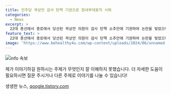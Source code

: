 ```yaml
---
title: 민주당 곽상언 검사 탄핵 기권으로 원내부대표직 사퇴
categories:
  - News
excerpt: >
  22대 총선에서 종로에서 당선된 곽상언 의원이 검사 탄핵 소추안에 기권하여 논란을 빚었으며, 이에 사퇴했다. 그러나 민주당은 곽 의원의 검찰개혁 의지와 당에 대한 충정을 인정하고, 당론에서 벗어난 행위에 대해 주의 조치만 하였다. 곽 의원은 기권한 이유로 근거 부족을 주장했지만, 일부 지지자들은 노무현 전 대통령 사위로서 의원에게 비판을 했다. 
feature_text: >
  22대 총선에서 종로에서 당선된 곽상언 의원이 검사 탄핵 소추안에 기권하여 논란을 빚었으며, 이에 사퇴했다. 그러나 민주당은 곽 의원의 검찰개혁 의지와 당에 대한 충정을 인정하고, 당론에서 벗어난 행위에 대해 주의 조치만 하였다. 곽 의원은 기권한 이유로 근거 부족을 주장했지만, 일부 지지자들은 노무현 전 대통령 사위로서 의원에게 비판을 했다. 
image: 'https://www.behealthy4u.com/wp-content/uploads/2024/06/unnamed-file.png'
---
```


<p><img src="https://www.behealthy4u.com/wp-content/uploads/2024/06/unnamed-file.png" alt="info 속보" /></p>

<p>제가 이야기하길 원하시는 주제가 무엇인지 잘 이해하지 못했습니다. 더 자세한 도움이 필요하시면 질문 주시거나 다른 주제로 이야기를 나눌 수 있습니다!</p>
생생한 뉴스, <a href="https://qoogle.tistory.com" rel="dofollow">qoogle.tistory.com</a>


